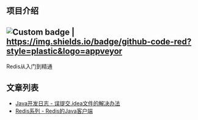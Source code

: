 ## 项目介绍

![Custom badge](https://img.shields.io/badge/redis-github-red) | https://img.shields.io/badge/github-code-red?style=plastic&logo=appveyor
----

Redis从入门到精通

## 文章列表

- [Java开发日志 - 误提交.idea文件的解决办法](https://blog.csdn.net/weixin_40040107/article/details/124481121)
- [Redis系列 - Redis的Java客户端](https://blog.csdn.net/weixin_40040107/article/details/124547074)